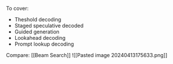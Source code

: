 


To cover:
- Theshold decoding
- Staged speculative decoded
- Guided generation
- Lookahead decoding 
- Prompt lookup decoding


Compare: [[Beam Search]]
![[Pasted image 20240413175633.png]]